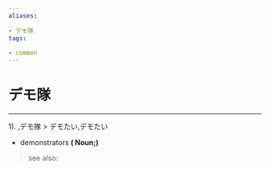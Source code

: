 ```yaml
---
aliases:
    
- デモ隊
tags:
    
- common
---
```


# デモ隊
---
1).
,デモ隊 > デモたい,デモたい

- demonstrators
**( Noun;)**
> see also: 
            